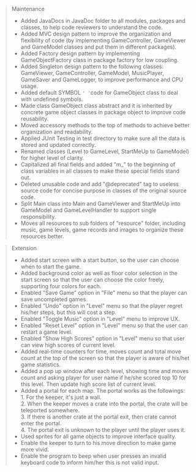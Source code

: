 
> Maintenance 
>
> + Added JavaDocs in JavaDoc folder to all modules, packages and classes, to help code reviewers to understand the code.
> + Added MVC design pattern to improve the organization and flexibility of code (by implementing GameController, GameViewer and GameModel classes and put them in different packages).
> + Added Factory design pattern by implementing GameObjectFactory class in package factory for low coupling.
> + Added Singleton design pattern to the following classes: GameViewer, GameController, GameModel, MusicPlayer, GameSaver and GameLogger, to improve performance and CPU usage. 
> + Added default SYMBOL <code>' '</code>code for GameObject class to deal with undefined symbols.
> + Made class GameObject class abstract and it is inherited by concrete game object classes in package object to improve code reusability.
> + Moved accessory methods to the top of methods to achieve better organization and readability.
> + Applied JUnit Testing in test directory to make sure all the data is stored and updated correctly.
> + Renamed classes (Level to GameLevel, StartMeUp to GameModel) for higher level of clarity.
> + Capitalized all final fields and added "m_" to the beginning of class variables in all classes to make these special fields stand out.
> + Deleted unusable code and add "@deprecated" tag to useless source code for concise purpose in classes of the original source code.
> + Split Main class into Main and GameViewer and StartMeUp into GameModel and GameLevelHandler to support single responsibility.
> + Moves all resources to sub folders of "resource" folder, including music, game levels, game records and images to organize these resources better.


> Extension
>
> + Added start screen with a start button, so the user can choose when to start the game.
> + Added background color as well as floor color selection in the start screen so that the user can choose the color freely, supporting four colors for each.
> + Enabled "Save Game" option in "File" menu so that the player can save uncompleted games.
> + Enabled "Undo" option in "Level" menu so that the player regret his/her steps, but this will cost a step.
> + Enabled "Toggle Music" option in "Level" menu to improve UX.
> + Enabled "Reset Level" option in "Level" menu so that the user can restart a game level.
> + Enabled "Show High Scores" option in "Level" menu so that user can view high scores of current level.
> + Added real-time counters for time, moves count and total move count at the top of the screen so that the player is aware of his/het game statistics.
> + Added a pop up window after each level, showing time and moves count and asking player for user name if he/she scored top 10 for this level. Then update high score list of current level.
> + Added a portal for each map. The portal works as the followings: 
>   <br/>1. For the keeper, it's just a wall. 
>   <br/>2. When the keeper moves a crate into the portal, the crate will be teleported somewhere.
>   <br/>3. If there is another crate at the portal exit, then crate cannot enter the portal.
>   <br/>4. The portal exit is unknown to the player until the player uses it.
> + Used sprites for all game objects to improve interface quality. 
> + Enable the keeper to turn to his move direction to make game more vivid.
> + Enable the program to beep when user presses an invalid keyboard code to inform him/her this is not valid input.
